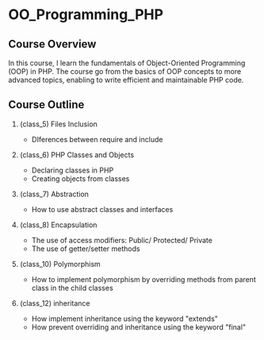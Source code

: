 # OO_Programming_PHP

## Course Overview

In this course, I learn the fundamentals of Object-Oriented Programming (OOP) in PHP. The course go from the basics of OOP concepts to more advanced topics, enabling to write efficient and maintainable PHP code.

## Course Outline

1. (class_5) Files Inclusion
    - DIferences between require and include

2. (class_6) PHP Classes and Objects
    - Declaring classes in PHP
    - Creating objects from classes

3. (class_7) Abstraction
    - How to use abstract classes and interfaces

4. (class_8) Encapsulation
    - The use of access modifiers: Public/ Protected/ Private
    - The use of getter/setter methods

5. (class_10) Polymorphism
    - How to implement polymorphism by overriding methods from parent class in the child classes

6. (class_12) inheritance
    - How implement inheritance using the keyword "extends"
    - How prevent overriding and inheritance using the keyword "final"